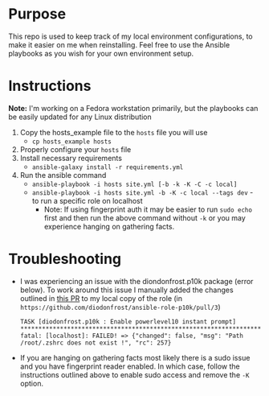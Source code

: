 # Purpose

This repo is used to keep track of my local environment configurations,
to make it easier on me when reinstalling.
Feel free to use the Ansible playbooks as you wish for your own environment setup.

# Instructions

**Note:** I'm working on a Fedora workstation primarily,
but the playbooks can be easily updated for any Linux distribution

1. Copy the hosts_example file to the `hosts` file you will use
   - `cp hosts_example hosts`
1. Properly configure your `hosts` file
1. Install necessary requirements
   - `ansible-galaxy install -r requirements.yml`
1. Run the ansible command
   - `ansible-playbook -i hosts site.yml [-b -k -K -C -c local]`
   - `ansible-playbook -i hosts site.yml -b -K -c local --tags dev` - to run a specific role on localhost
     - Note: If using fingerprint auth it may be easier to run `sudo echo` first and then run the above
       command without `-k` or you may experience hanging on gathering facts.

# Troubleshooting

- I was experiencing an issue with the diondonfrost.p10k package (error below). To work around this issue
  I manually added the changes outlined in [this PR](https://github.com/diodonfrost/ansible-role-p10k/pull/3)
  to my local copy of the role (in `https://github.com/diodonfrost/ansible-role-p10k/pull/3`)
  ```
  TASK [diodonfrost.p10k : Enable powerlevel10 instant prompt] *********************************************************************************************************************************************************************************
  fatal: [localhost]: FAILED! => {"changed": false, "msg": "Path /root/.zshrc does not exist !", "rc": 257}
  ```
- If you are hanging on gathering facts most likely there is a sudo issue and you have fingerprint reader
  enabled. In which case, follow the instructions outlined above to enable sudo access and remove the `-K`
  option.
